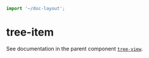 ```js script
import '~/doc-layout';
```

# tree-item

See documentation in the parent component [`tree-view`](../../tree-view/doc/tree-view.md).
